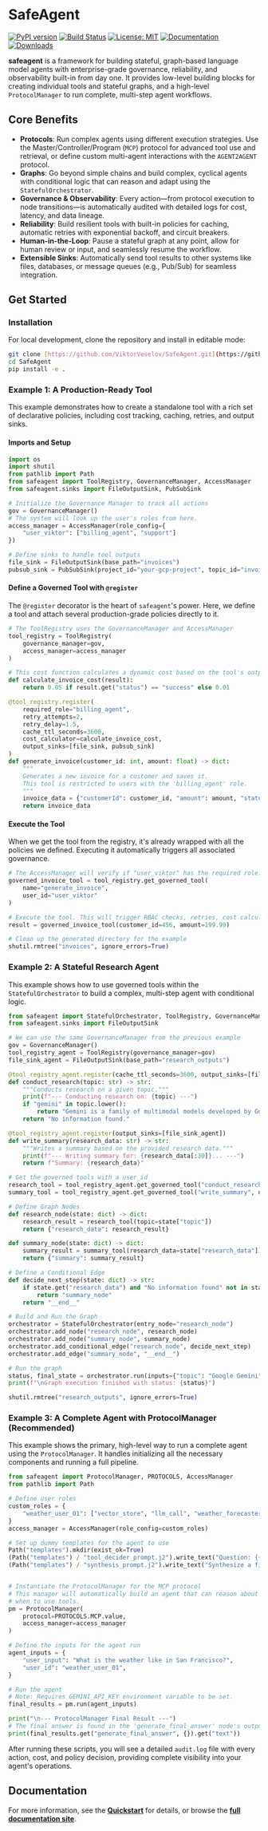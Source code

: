 # SafeAgent

[![PyPI version](https://badge.fury.io/py/safeagent.svg)](https://badge.fury.io/py/safeagent)
[![Build Status](https://github.com/ViktorVeselov/SafeAgent/actions/workflows/publish-to-pypi.yml/badge.svg)](https://github.com/ViktorVeselov/SafeAgent/actions/workflows/publish-to-pypi.yml)
[![License: MIT](https://img.shields.io/badge/License-MIT-yellow.svg)](https://opensource.org/licenses/MIT)
[![Documentation](https://img.shields.io/badge/docs-latest-blue.svg)](https://viktorveselov.github.io/SafeAgent/)
[![Downloads](https://pepy.tech/badge/SafeAgent)](https://pepy.tech/project/SafeAgent)

**safeagent** is a framework for building stateful, graph-based language model agents with enterprise-grade governance, reliability, and observability built-in from day one. It provides low-level building blocks for creating individual tools and stateful graphs, and a high-level `ProtocolManager` to run complete, multi-step agent workflows.

## Core Benefits

* **Protocols**: Run complex agents using different execution strategies. Use the Master/Controller/Program (`MCP`) protocol for advanced tool use and retrieval, or define custom multi-agent interactions with the `AGENT2AGENT` protocol.
* **Graphs**: Go beyond simple chains and build complex, cyclical agents with conditional logic that can reason and adapt using the `StatefulOrchestrator`.
* **Governance & Observability**: Every action—from protocol execution to node transitions—is automatically audited with detailed logs for cost, latency, and data lineage.
* **Reliability**: Build resilient tools with built-in policies for caching, automatic retries with exponential backoff, and circuit breakers.
* **Human-in-the-Loop**: Pause a stateful graph at any point, allow for human review or input, and seamlessly resume the workflow.
* **Extensible Sinks**: Automatically send tool results to other systems like files, databases, or message queues (e.g., Pub/Sub) for seamless integration.

## Get Started

### Installation

For local development, clone the repository and install in editable mode:

```bash
git clone [https://github.com/ViktorVeselov/SafeAgent.git](https://github.com/ViktorVeselov/SafeAgent.git)
cd SafeAgent
pip install -e .
```

### Example 1: A Production-Ready Tool

This example demonstrates how to create a standalone tool with a rich set of declarative policies, including cost tracking, caching, retries, and output sinks.

#### Imports and Setup

```python
import os
import shutil
from pathlib import Path
from safeagent import ToolRegistry, GovernanceManager, AccessManager
from safeagent.sinks import FileOutputSink, PubSubSink

# Initialize the Governance Manager to track all actions
gov = GovernanceManager()
# The system will look up the user's roles from here.
access_manager = AccessManager(role_config={
    "user_viktor": ["billing_agent", "support"]
})

# Define sinks to handle tool outputs
file_sink = FileOutputSink(base_path="invoices")
pubsub_sink = PubSubSink(project_id="your-gcp-project", topic_id="invoice-notifications")
```

#### Define a Governed Tool with `@register`

The `@register` decorator is the heart of `safeagent`'s power. Here, we define a tool and attach several production-grade policies directly to it.

```python
# The ToolRegistry uses the GovernanceManager and AccessManager
tool_registry = ToolRegistry(
    governance_manager=gov,
    access_manager=access_manager
)

# This cost function calculates a dynamic cost based on the tool's output.
def calculate_invoice_cost(result):
    return 0.05 if result.get("status") == "success" else 0.01

@tool_registry.register(
    required_role="billing_agent",
    retry_attempts=2,
    retry_delay=1.5,
    cache_ttl_seconds=3600,
    cost_calculator=calculate_invoice_cost,
    output_sinks=[file_sink, pubsub_sink]
)
def generate_invoice(customer_id: int, amount: float) -> dict:
    """
    Generates a new invoice for a customer and saves it.
    This tool is restricted to users with the 'billing_agent' role.
    """
    invoice_data = {"customerId": customer_id, "amount": amount, "status": "success"}
    return invoice_data
```

#### Execute the Tool

When we get the tool from the registry, it's already wrapped with all the policies we defined. Executing it automatically triggers all associated governance.

```python
# The AccessManager will verify if "user_viktor" has the required role.
governed_invoice_tool = tool_registry.get_governed_tool(
    name="generate_invoice",
    user_id="user_viktor"
)

# Execute the tool. This will trigger RBAC checks, retries, cost calculation, and sinks.
result = governed_invoice_tool(customer_id=456, amount=199.99)

# Clean up the generated directory for the example
shutil.rmtree("invoices", ignore_errors=True)
```

### Example 2: A Stateful Research Agent

This example shows how to use governed tools within the `StatefulOrchestrator` to build a complex, multi-step agent with conditional logic.

```python
from safeagent import StatefulOrchestrator, ToolRegistry, GovernanceManager
from safeagent.sinks import FileOutputSink

# We can use the same GovernanceManager from the previous example
gov = GovernanceManager()
tool_registry_agent = ToolRegistry(governance_manager=gov)
file_sink_agent = FileOutputSink(base_path="research_outputs")

@tool_registry_agent.register(cache_ttl_seconds=3600, output_sinks=[file_sink_agent])
def conduct_research(topic: str) -> str:
    """Conducts research on a given topic."""
    print(f"--- Conducting research on: {topic} ---")
    if "gemini" in topic.lower():
        return "Gemini is a family of multimodal models developed by Google."
    return "No information found."

@tool_registry_agent.register(output_sinks=[file_sink_agent])
def write_summary(research_data: str) -> str:
    """Writes a summary based on the provided research data."""
    print(f"--- Writing summary for: {research_data[:30]}... ---")
    return f"Summary: {research_data}"

# Get the governed tools with a user_id
research_tool = tool_registry_agent.get_governed_tool("conduct_research", user_id="agent_user")
summary_tool = tool_registry_agent.get_governed_tool("write_summary", user_id="agent_user")

# Define Graph Nodes
def research_node(state: dict) -> dict:
    research_result = research_tool(topic=state["topic"])
    return {"research_data": research_result}

def summary_node(state: dict) -> dict:
    summary_result = summary_tool(research_data=state["research_data"])
    return {"summary": summary_result}

# Define a Conditional Edge
def decide_next_step(state: dict) -> str:
    if state.get("research_data") and "No information found" not in state["research_data"]:
        return "summary_node"
    return "__end__"

# Build and Run the Graph
orchestrator = StatefulOrchestrator(entry_node="research_node")
orchestrator.add_node("research_node", research_node)
orchestrator.add_node("summary_node", summary_node)
orchestrator.add_conditional_edge("research_node", decide_next_step)
orchestrator.add_edge("summary_node", "__end__")

# Run the graph
status, final_state = orchestrator.run(inputs={"topic": "Google Gemini"})
print(f"\nGraph execution finished with status: {status}")

shutil.rmtree("research_outputs", ignore_errors=True)
```

### Example 3: A Complete Agent with ProtocolManager (Recommended)

This example shows the primary, high-level way to run a complete agent using the `ProtocolManager`. It handles initializing all the necessary components and running a full pipeline.

```python
from safeagent import ProtocolManager, PROTOCOLS, AccessManager
from pathlib import Path

# Define user roles
custom_roles = {
    "weather_user_01": ["vector_store", "llm_call", "weather_forecaster"]
}
access_manager = AccessManager(role_config=custom_roles)

# Set up dummy templates for the agent to use
Path("templates").mkdir(exist_ok=True)
(Path("templates") / "tool_decider_prompt.j2").write_text("Question: {{ question }}\nTools: {{ tools }}")
(Path("templates") / "synthesis_prompt.j2").write_text("Synthesize a final answer from this tool result: {{ tool_result }}")


# Instantiate the ProtocolManager for the MCP protocol
# This manager will automatically build an agent that can reason about
# when to use tools.
pm = ProtocolManager(
    protocol=PROTOCOLS.MCP.value,
    access_manager=access_manager
)

# Define the inputs for the agent run
agent_inputs = {
    "user_input": "What is the weather like in San Francisco?",
    "user_id": "weather_user_01",
}

# Run the agent
# Note: Requires GEMINI_API_KEY environment variable to be set.
final_results = pm.run(agent_inputs)

print("\n--- ProtocolManager Final Result ---")
# The final answer is found in the 'generate_final_answer' node's output
print(final_results.get("generate_final_answer", {}).get("text"))
```

After running these scripts, you will see a detailed `audit.log` file with every action, cost, and policy decision, providing complete visibility into your agent's operations.

## Documentation

For more information, see the **[Quickstart](https://www.google.com/search?q=https://viktorveselov.github.io/SafeAgent/quickstart/)** for details, or browse the **[full documentation site](https://viktorveselov.github.io/SafeAgent/)**.
